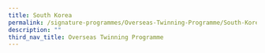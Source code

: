```yaml
---
title: South Korea
permalink: /signature-programmes/Overseas-Twinning-Programme/South-Korea/
description: ""
third_nav_title: Overseas Twinning Programme
---
```

